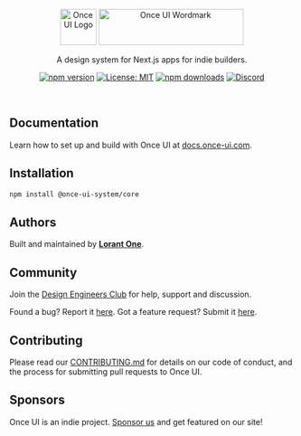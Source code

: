 <br/>

<div align="center">
  <picture>
    <source media="(prefers-color-scheme: dark)" srcset="https://docs.once-ui.com/trademark/icon-dark.svg" width="64" height="64">
    <source media="(prefers-color-scheme: light)" srcset="https://docs.once-ui.com/trademark/icon-light.svg" width="64" height="64">
    <img alt="Once UI Logo" src="https://docs.once-ui.com/trademark/icon-dark.svg" width="64" height="64">
  </picture><picture>
    <source media="(prefers-color-scheme: dark)" srcset="https://docs.once-ui.com/trademark/type-dark.svg" width="256" height="64">
    <source media="(prefers-color-scheme: light)" srcset="https://docs.once-ui.com/trademark/type-light.svg" width="256" height="64">
    <img alt="Once UI Wordmark" src="https://docs.once-ui.com/trademark/type-dark.svg" width="256" height="64">
  </picture>

  <br/>

  A design system for Next.js apps for indie builders.

  [![npm version](https://img.shields.io/npm/v/@once-ui-system/core.svg)](https://www.npmjs.com/package/@once-ui-system/core)
  [![License: MIT](https://img.shields.io/badge/License-MIT-blue.svg)](./LICENSE.md)
  [![npm downloads](https://img.shields.io/npm/dm/@once-ui-system/core.svg)](https://www.npmjs.com/package/@once-ui-system/core)
  [![Discord](https://img.shields.io/discord/5EyAQ4eNdS?color=7289da&logo=discord&logoColor=white)](https://discord.com/invite/5EyAQ4eNdS)
</div>



<br/>

## Documentation

Learn how to set up and build with Once UI at [docs.once-ui.com](https://docs.once-ui.com/once-ui/quick-start).

## Installation

```bash
npm install @once-ui-system/core
```

## Authors

Built and maintained by [**Lorant One**](https://lorant.one).

## Community

Join the [Design Engineers Club](https://discord.com/invite/5EyAQ4eNdS) for help, support and discussion.

Found a bug? Report it [here](https://github.com/once-ui-system/core/issues/new?labels=bug&template=bug_report.md). Got a feature request? Submit it [here](https://github.com/once-ui-system/core/issues/new?labels=feature%20request&template=feature_request.md).

## Contributing

Please read our [CONTRIBUTING.md](./CONTRIBUTING.md) for details on our code of conduct, and the process for submitting pull requests to Once UI.

## Sponsors

Once UI is an indie project. [Sponsor us](https://github.com/sponsors/once-ui-system) and get featured on our site!